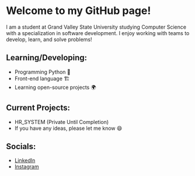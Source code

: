 # Welcome to my GitHub page!

I am a student at Grand Valley State University studying Computer Science with a specialization in software development. I enjoy working with teams to develop, learn, and solve problems!

## Learning/Developing:
- Programming Python :snake:
- Front-end language :building_construction:
- Learning open-source projects :earth_africa:

## Current Projects:
- HR_SYSTEM (Private Until Completion)
- If you have any ideas, please let me know 😄

## Socials:
- [LinkedIn](https://www.linkedin.com/in/nathan-strandberg-275b4a1a7/)
- [Instagram](https://www.instagram.com/n8_strandberg/)

